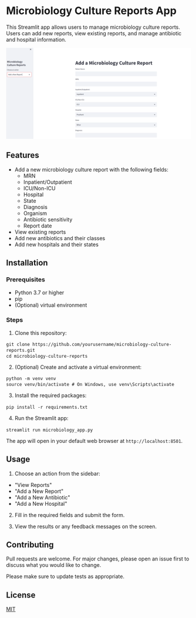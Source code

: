 # Microbiology Culture Reports App

This Streamlit app allows users to manage microbiology culture reports. Users can add new reports, view existing reports, and manage antibiotic and hospital information.

![App Screenshot](screenshot.png) <!-- Replace 'screenshot.png' with the path to a screenshot of your app -->

## Features

- Add a new microbiology culture report with the following fields:
  - MRN
  - Inpatient/Outpatient
  - ICU/Non-ICU
  - Hospital
  - State
  - Diagnosis
  - Organism
  - Antibiotic sensitivity
  - Report date
- View existing reports
- Add new antibiotics and their classes
- Add new hospitals and their states

## Installation

### Prerequisites

- Python 3.7 or higher
- pip
- (Optional) virtual environment

### Steps

1. Clone this repository:
```
git clone https://github.com/yourusername/microbiology-culture-reports.git
cd microbiology-culture-reports
```

2. (Optional) Create and activate a virtual environment:

```
python -m venv venv
source venv/bin/activate # On Windows, use venv\Scripts\activate
```

3. Install the required packages:

`pip install -r requirements.txt`

4. Run the Streamlit app:

`streamlit run microbiology_app.py`

The app will open in your default web browser at `http://localhost:8501`.

## Usage

1. Choose an action from the sidebar:
- "View Reports"
- "Add a New Report"
- "Add a New Antibiotic"
- "Add a New Hospital"

2. Fill in the required fields and submit the form.

3. View the results or any feedback messages on the screen.

## Contributing

Pull requests are welcome. For major changes, please open an issue first to discuss what you would like to change.

Please make sure to update tests as appropriate.

## License

[MIT](https://choosealicense.com/licenses/mit/)
